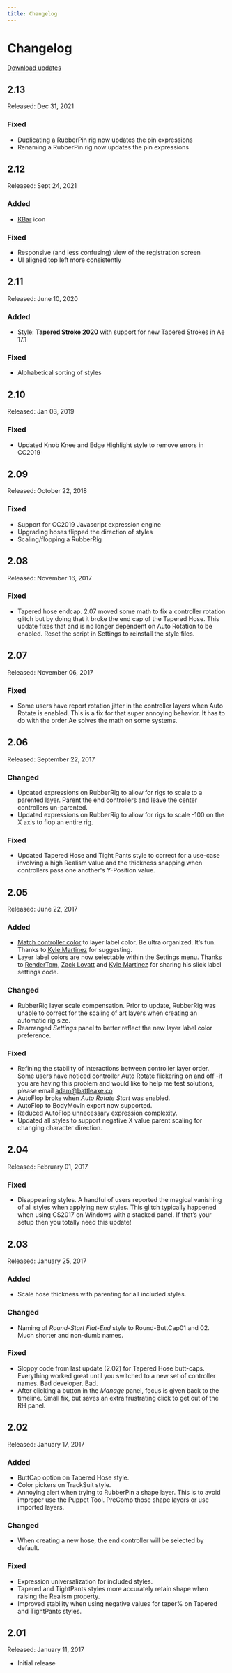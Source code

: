 ```yaml
---
title: Changelog
---
```


# Changelog

<div class="changelog">

<a href="http://license.battleaxe.co/" class="nav-link action-button">Download updates</a>

## 2.13
Released: Dec 31, 2021
### Fixed
- Duplicating a RubberPin rig now updates the pin expressions
- Renaming a RubberPin rig now updates the pin expressions

## 2.12
Released: Sept 24, 2021
### Added
- [KBar](https://aescripts.com/kbar/) icon

### Fixed 
- Responsive (and less confusing) view of the registration screen
- UI aligned top left more consistently

## 2.11 
Released: June 10, 2020
### Added
- Style: **Tapered Stroke 2020** with support for new Tapered Strokes in Ae 17.1

### Fixed 
- Alphabetical sorting of styles

## 2.10
Released: Jan 03, 2019
### Fixed
- Updated Knob Knee and Edge Highlight style to remove errors in CC2019


## 2.09
Released: October 22, 2018
### Fixed
- Support for CC2019 Javascript expression engine
- Upgrading hoses flipped the direction of styles
- Scaling/flopping a RubberRig 


## 2.08
Released: November 16, 2017
### Fixed
- Tapered hose endcap. 2.07 moved some math to fix a controller rotation glitch but by doing that it broke the end cap of the Tapered Hose. This update fixes that and is no longer dependent on Auto Rotation to be enabled.  Reset the script in Settings to reinstall the style files.


## 2.07
Released: November 06, 2017
### Fixed
- Some users have report rotation jitter in the controller layers when Auto Rotate is enabled. This is a fix for that super annoying behavior. It has to do with the order Ae solves the math on some systems.


## 2.06
Released: September 22, 2017
### Changed
- Updated expressions on RubberRig to allow for rigs to scale to a parented layer. Parent the end controllers and leave the center controllers un-parented. 
- Updated expressions on RubberRig to allow for rigs to scale -100 on the X axis to flop an entire rig.

### Fixed 
- Updated Tapered Hose and Tight Pants style to correct for a use-case involving a high Realism value and the thickness snapping when controllers pass one another's Y-Position value.


## 2.05
Released: June 22, 2017
### Added
- [Match controller color][1] to layer label color. Be ultra organized. It’s fun. Thanks to [Kyle Martinez][2] for suggesting.
- Layer label colors are now selectable within the Settings menu. Thanks to [RenderTom][3], [Zack Lovatt][4] and [Kyle Martinez][2] for sharing his slick label settings code.

[4]: https://zacklovatt.com/
[3]: http://www.rendertom.com/
[2]: https://twitter.com/kyletmartinez
[1]: http://www.battleaxe.co/rh2-manage#match

### Changed
- RubberRig layer scale compensation. Prior to update, RubberRig was unable to correct for the scaling of art layers when creating an automatic rig size.
- Rearranged *Settings* panel to better reflect the new layer label color preference.

### Fixed 
- Refining the stability of interactions between controller layer order. Some users have noticed controller Auto Rotate flickering on and off -if you are having this problem and would like to help me test solutions, please email adam@battleaxe.co
- AutoFlop broke when *Auto Rotate Start* was enabled.
- AutoFlop to BodyMovin export now supported.
- Reduced AutoFlop unnecessary expression complexity.
- Updated all styles to support negative X value parent scaling for changing character direction.



## 2.04
Released: February 01, 2017
### Fixed
- Disappearing styles. A handful of users reported the magical vanishing of all styles when applying new styles. This glitch typically happened when using CS2017 on Windows with a stacked panel. If that’s your setup then you totally need this update!



## 2.03
Released: January 25, 2017
### Added
- Scale hose thickness with parenting for all included styles. 

### Changed
- Naming of *Round-Start Flat-End* style to Round-ButtCap01 and 02. Much shorter and non-dumb names.

### Fixed
- Sloppy code from last update (2.02) for Tapered Hose butt-caps. Everything worked great until you switched to a new set of controller names. Bad developer. Bad.
- After clicking a button in the *Manage* panel, focus is given back to the timeline. Small fix, but saves an extra frustrating click to get out of the RH panel.


## 2.02
Released: January 17, 2017
### Added
- ButtCap option on Tapered Hose style.
- Color pickers on TrackSuit style.
- Annoying alert when trying to RubberPin a shape layer. This is to avoid improper use the Puppet Tool. PreComp those shape layers or use imported layers.

### Changed
- When creating a new hose, the end controller will be selected by default.

### Fixed
- Expression universalization for included styles.
- Tapered and TightPants styles more accurately retain shape when raising the Realism property.
- Improved stability when using negative values for taper% on Tapered and TightPants styles.


## 2.01
Released: January 11, 2017
- Initial release

</div>